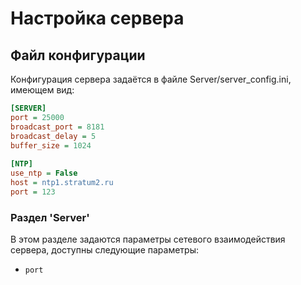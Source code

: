 # Настройка сервера
## Файл конфигурации
Конфигурация сервера задаётся в файле 	Server/server_config.ini, имеющем вид:
```ini
[SERVER]  
port = 25000  
broadcast_port = 8181  
broadcast_delay = 5  
buffer_size = 1024  
  
[NTP]  
use_ntp = False  
host = ntp1.stratum2.ru  
port = 123
``` 
### Раздел 'Server'
В этом разделе задаются параметры сетевого взаимодействия сервера, доступны следующие параметры:

 * `port`

 
<!--stackedit_data:
eyJoaXN0b3J5IjpbLTEwNjg0MzI5OCw4NzI2ODA2MThdfQ==
-->